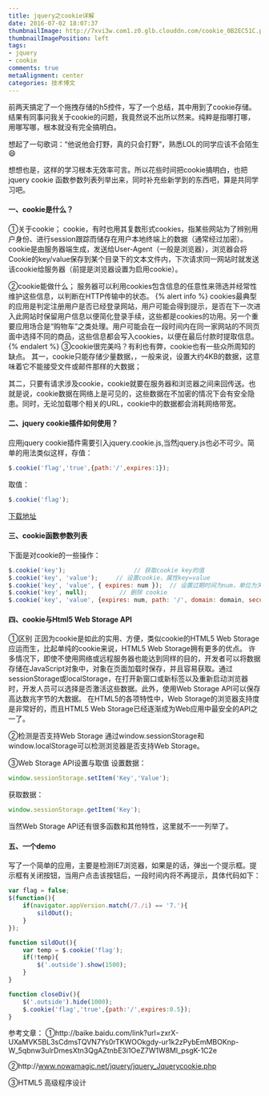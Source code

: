 ```yaml
---
title: jquery之cookie详解
date: 2016-07-02 18:07:37
thumbnailImage: http://7xvi3w.com1.z0.glb.clouddn.com/cookie_0B2EC51C.png
thumbnailImagePosition: left
tags: 
- jquery
- cookie
comments: true
metaAlignment: center
categories: 技术博文
---
```

前两天搞定了一个拖拽存储的h5控件，写了一个总结，其中用到了cookie存储。结果有同事问我关于cookie的问题，我竟然说不出所以然来。纯粹是指哪打哪，用哪写哪，根本就没有完全搞明白。
<!--more-->
想起了一句歌词：“他说他会打野，真的只会打野”，熟悉LOL的同学应该不会陌生😄

想想也是，这样的学习根本无效率可言。所以花些时间把cookie搞明白，也把jquery cookie 函数参数列表列举出来，同时补充些新学到的东西吧，算是共同学习吧。

#### 一、cookie是什么？
①关于cookie；
cookie，有时也用其复数形式cookies，指某些网站为了辨别用户身份、进行session跟踪而储存在用户本地终端上的数据（通常经过加密）。
cookie是由服务器端生成，发送给User-Agent（一般是浏览器），浏览器会将Cookie的key/value保存到某个目录下的文本文件内，下次请求同一网站时就发送该cookie给服务器（前提是浏览器设置为启用cookie）。

②cookie能做什么；
服务器可以利用cookies包含信息的任意性来筛选并经常性维护这些信息，以判断在HTTP传输中的状态。
{% alert info %}
cookies最典型的应用是判定注册用户是否已经登录网站，用户可能会得到提示，是否在下一次进入此网站时保留用户信息以便简化登录手续，这些都是cookies的功用。另一个重要应用场合是“购物车”之类处理。用户可能会在一段时间内在同一家网站的不同页面中选择不同的商品，这些信息都会写入cookies，以便在最后付款时提取信息。
{% endalert %}
③cookie很完美吗？有利也有弊，cookie也有一些众所周知的缺点。
其一，cookie只能存储少量数据，，一般来说，设置大约4KB的数据，这意味着它不能接受文件或邮件那样的大数据；

其二，只要有请求涉及cookie，cookie就要在服务器和浏览器之间来回传送。也就是说，cookie数据在网络上是可见的，这些数据在不加密的情况下会有安全隐患。同时，无论加载哪个相关的URL，cookie中的数据都会消耗网络带宽。

#### 二、jquery cookie插件如何使用？
应用jquery cookie插件需要引入jquery.cookie.js,当然jquery.js也必不可少。简单的用法类似这样，存值：
```js
$.cookie('flag','true',{path:'/',expires:1});
```
取值：
```js
$.cookie('flag');
```
[下载地址](http://plugins.jquery.com/cookie/)

#### 三、cookie函数参数列表
下面是对cookie的一些操作：
```js
$.cookie('key');                   // 获取cookie key的值
$.cookie('key', 'value');     // 设置cookie，属性key=value
$.cookie('key', 'value', { expires: num });  // 设置过期时间为num，单位为天，负数的话，效果等同删除该cookie
$.cookie('key', null);         // 删除 cookie
$.cookie('key', 'value', {expires: num, path: '/', domain: domain, secure: true}); //新建一个cookie 包括有效期、存储路径、域名、安全等
```

#### 四、cookie与Html5 Web Storage API
①区别
正因为cookie是如此的实用、方便，类似cookie的HTML5 Web Storage应运而生，比起单纯的cookie来说，HTML5 Web Storage拥有更多的优点。
许多情况下，即使不使用网络或远程服务器也能达到同样的目的，开发者可以将数据存储在JavaScript对象中，对象在页面加载时保存，并且容易获取。通过sessionStorage或localStorage，在打开新窗口或新标签以及重新启动浏览器时，开发人员可以选择是否激活这些数据。此外，使用Web Storage API可以保存高达数兆字节的大数据。
在HTML5的各项特性中，Web Storage的浏览器支持度是非常好的，而且HTML5 Web Storage已经逐渐成为Web应用中最安全的API之一了。

②检测是否支持Web Storage
通过window.sessionStorage和window.localStorage可以检测浏览器是否支持Web Storage。

③Web Storage API设置与取值
设置数据：
```js
window.sessionStorage.setItem('Key','Value');
```
获取数据：
```js
window.sessionStorage.getItem('Key');
```
当然Web Storage API还有很多函数和其他特性，这里就不一一列举了。

#### 五、一个demo
写了一个简单的应用，主要是检测IE7浏览器，如果是的话，弹出一个提示框。提示框有关闭按钮，当用户点击该按钮后，一段时间内将不再提示，具体代码如下：
```js
var flag = false;
$(function(){
	if(navigator.appVersion.match(/7./i) == '7.'){
		sildOut();
	}
});

function sildOut(){
	var temp = $.cookie('flag');
	if(!temp){
		$('.outside').show(1500);
	}
}

function closeDiv(){
	$('.outside').hide(1000);
	$.cookie('flag','true',{path:'/',expires:0.5});
}
```
参考文章：
①http://baike.baidu.com/link?url=zxrX-UXaMVK5BL3sCdmsTQVN7Ys0rTKWOOkgdy-ur1k2zPybEmMBOKnp-W_5qbnw3ulrDmesXtn3QgAZtnbE3i1OeZ7W1W8Ml_psgK-1C2e

②http://www.nowamagic.net/jquery/jquery_Jquerycookie.php

③HTML5 高级程序设计










